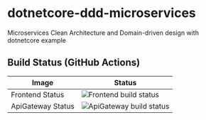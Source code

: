 # dotnetcore-ddd-microservices
Microservices Clean Architecture and Domain-driven design with dotnetcore example

## Build Status (GitHub Actions)

| Image | Status 
| ------------- | ------------- | 
| Frontend Status | ![Frontend build status](https://github.com/emidiomorgia/dotnetcore-ddd-microservices/actions/workflows/frontend-build.yml/badge.svg)  |
| ApiGateway Status | ![ApiGateway build status](https://github.com/emidiomorgia/dotnetcore-ddd-microservices/actions/workflows/apigateway-build.yml/badge.svg)  |

